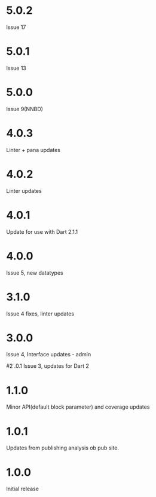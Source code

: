 # 5.0.2
Issue 17

# 5.0.1
Issue 13

# 5.0.0
Issue 9(NNBD)

# 4.0.3
Linter + pana updates

# 4.0.2
Linter updates

# 4.0.1
Update for use with Dart 2.1.1

# 4.0.0
Issue 5, new datatypes

# 3.1.0
Issue 4 fixes, linter updates

# 3.0.0
Issue 4, Interface updates - admin

#2 .0.1
Issue 3, updates for Dart 2

# 1.1.0
Minor API(default block parameter) and coverage updates

# 1.0.1
Updates from publishing analysis ob pub site.

# 1.0.0
Initial release